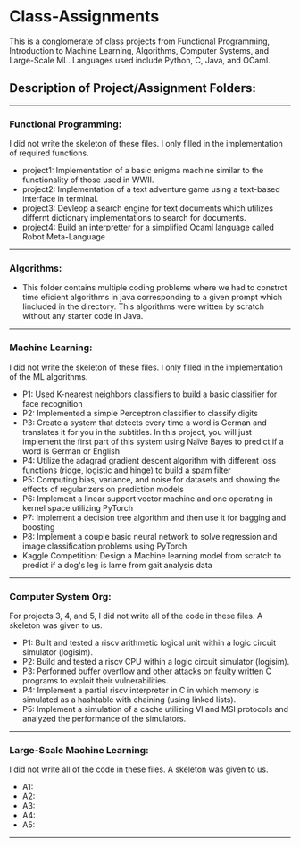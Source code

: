 # Class-Assignments
This is a conglomerate of class projects from Functional Programming, Introduction to Machine Learning, Algorithms, Computer Systems, and Large-Scale ML.  Languages used include Python, C, Java, and OCaml.  


## Description of Project/Assignment Folders:

_________________________________________________


### Functional Programming: 

 I did not write the skeleton of these files.  I only filled in the implementation of required functions. 
  
*  project1: Implementation of a basic enigma machine similar to the functionality of those used in WWII. 
*  project2: Implementation of a text adventure game using a text-based interface in terminal.
*  project3:  Devleop a search engine for text documents which utilizes differnt dictionary implementations to search for documents.  
*  project4: Build an interpretter for a simplified Ocaml language called Robot Meta-Language
  
____________________________________________________

### Algorithms:

* This folder contains multiple coding problems where we had to constrct time eficient algorithms in java corresponding to a given prompt which Iincluded in the directory.  This algorithms were written by scratch without any starter code in Java. 

___________________________________________________

### Machine Learning:  

 I did not write the skeleton of these files.  I only filled in the implementation of the ML algorithms. 

* P1: Used K-nearest neighbors classifiers to build a basic classifier for face recognition
* P2: Implemented a simple Perceptron classifier to classify digits
* P3: Create a system that detects every time a word is German and translates it for you in the subtitles. In this project, you will just implement the first part of this system using Naïve Bayes to predict if a word is German or English
* P4: Utilize the adagrad gradient descent algorithm with different loss functions (ridge, logistic and hinge) to build a spam filter
* P5: Computing bias, variance, and noise for datasets and showing the effects of regularizers on prediction models
* P6: Implement a linear support vector machine and one operating in kernel space utilizing PyTorch
* P7: Implement a decision tree algorithm and then use it for bagging and boosting
* P8: Implement a couple basic neural network to solve regression and image classification problems using PyTorch
* Kaggle Competition: Design a Machine learning model from scratch to predict if a dog's leg is lame from gait analysis data
___________________________________________________

### Computer System Org: 

For projects 3, 4, and 5, I did not write all of the code in these files.  A skeleton was given to us.

* P1: Built and tested a riscv arithmetic logical unit within a logic circuit simulator (logisim).
* P2: Build and tested a riscv CPU within a logic circuit simulator (logisim).
* P3: Performed buffer overflow and other attacks on faulty written C programs to exploit their vulnerabilities.
* P4: Implement a partial riscv interpreter in C in which memory is simulated as a hashtable with chaining (using linked lists).
* P5: Implement a simulation of a cache utilizing VI and MSI protocols and analyzed the performance of the simulators.

______________________________________________________

### Large-Scale Machine Learning: 

I did not write all of the code in these files.  A skeleton was given to us.

* A1:
* A2:
* A3:
* A4:
* A5: 

______________________________________________________
 
